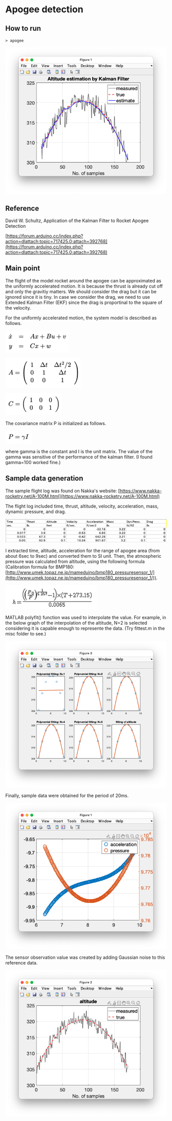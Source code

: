 # Apogee detection

## How to run
```
> apogee
```
![result](misc/result.png)

## Reference
David W. Schultz, Application of the Kalman Filter to Rocket Apogee Detection

[https://forum.arduino.cc/index.php?action=dlattach;topic=717425.0;attach=392768](https://forum.arduino.cc/index.php?action=dlattach;topic=717425.0;attach=392768)

## Main point
The flight of the model rocket around the apogee can be approximated as the uniformly accelerated motion. It is because the thrust is already cut off and only the gravitiy matters. We should consider the drag but it can be ignored since it is tiny. In case we consider the drag, we need to use Extended Kalman Filter (EKF) since the drag is proportinal to the square of the velocity.

For the uniformly accelerated motion, the system model is described as follows. 

![](misc/system.png)

![](misc/Amatrix.png)

![](misc/Cmatrix.png)

The covariance matrix P is initialized as follows.

![](misc/P.png) 

where gamma is the constant and I is the unit matrix. The value of the gamma was sensitive of the performance of the kalman filter. (I found gamma=100 worked fine.)

## Sample data generation

The sample flight log was found on Nakka's website: [https://www.nakka-rocketry.net/A-100M.html](https://www.nakka-rocketry.net/A-100M.html) 

The flight log included time, thrust, altitude, velocity, acceleration, mass, dynamic pressure, and drag.

![log](misc/flight_log.png)

I extracted time, altitude, acceleration for the range of apogee area (from about 6sec to 9sec) and converted them to SI unit. Then, the atmospheric pressure was calculated from altitude, using the following formula (Calibration formula for BMP180: [http://www.umek.topaz.ne.jp/mameduino/bmp180_pressuresensor_1/](http://www.umek.topaz.ne.jp/mameduino/bmp180_pressuresensor_1/)).

![formula](misc/calib.png)

MATLAB polyfit() function was used to interpolate the value. For example, in the below graph of the interpolation of the altitude, N=2 is selected considering it is capable enough to represente the data. (Try fittest.m in the misc folder to see.)

![result](misc/Fitting_altitude.png)

Finally, sample data were obtained for the period of 20ms.

![interpolate](misc/interpolate.png)

The sensor observation value was created by adding Gaussian noise to this reference data.

![obs](misc/sensor_observation.png)


